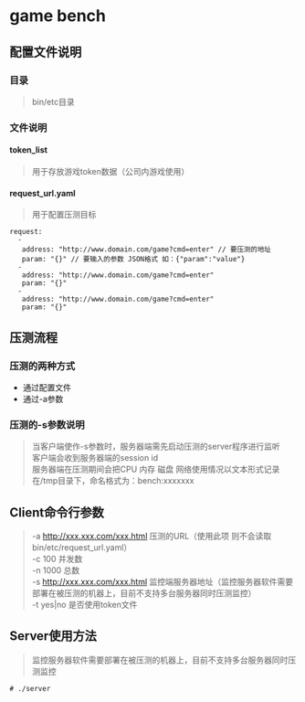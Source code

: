 # game bench
## 配置文件说明
### 目录
> bin/etc目录
### 文件说明
#### token_list
> 用于存放游戏token数据（公司内游戏使用）

#### request_url.yaml
> 用于配置压测目标
```
request:
  -
   address: "http://www.domain.com/game?cmd=enter" // 要压测的地址
   param: "{}" // 要输入的参数 JSON格式 如：{"param":"value"}
  -
   address: "http://www.domain.com/game?cmd=enter"
   param: "{}"
  -
   address: "http://www.domain.com/game?cmd=enter"
   param: "{}"
```

## 压测流程
### 压测的两种方式
* 通过配置文件
* 通过-a参数
### 压测的-s参数说明
> 当客户端使作-s参数时，服务器端需先启动压测的server程序进行监听  
> 客户端会收到服务器端的session id  
> 服务器端在压测期间会把CPU 内存 磁盘 网络使用情况以文本形式记录在/tmp目录下，命名格式为：bench:xxxxxxx

## Client命令行参数
> -a http://xxx.xxx.com/xxx.html 压测的URL（使用此项 则不会读取bin/etc/request_url.yaml）  
> -c 100 并发数  
> -n 1000 总数  
> -s http://xxx.xxx.com/xxx.html 监控端服务器地址（监控服务器软件需要部署在被压测的机器上，目前不支持多台服务器同时压测监控）  
> -t yes|no 是否使用token文件

## Server使用方法
> 监控服务器软件需要部署在被压测的机器上，目前不支持多台服务器同时压测监控
```
# ./server
```